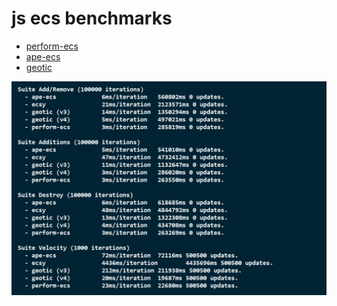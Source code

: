 # js ecs benchmarks

-   [perform-ecs](https://github.com/fireveined/perform-ecs)
-   [ape-ecs](https://github.com/fritzy/ape-ecs)
-   [geotic](https://github.com/ddmills/geotic)

![Image of output](./output.png)

